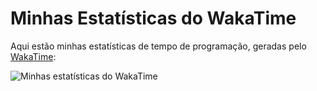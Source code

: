 # Minhas Estatísticas do WakaTime

Aqui estão minhas estatísticas de tempo de programação, geradas pelo [WakaTime](https://wakatime.com):

![Minhas estatísticas do WakaTime](https://wakatime.com/share/@Caetas123/863f6e6b-2ba2-4f78-b5cc-3d251e80a51a.svg)
